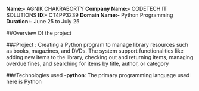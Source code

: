 **Name:-** AGNIK CHAKRABORTY
**Company Name:-** CODETECH IT SOLUTIONS
**ID:-** CT4PP3239
**Domain Name:-** Python Programming
**Duration:-** June 25 to July 25


##Overview Of the project

###Project : Creating a Python program to manage library resources such as books,
magazines, and DVDs. The system support functionalities like
adding new items to the library, checking out and returning items,
managing overdue fines, and searching for items by title, author, or
category

###Technologies used
-**python**: The primary programming language used here is Python
